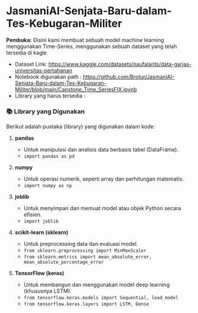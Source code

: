 # JasmaniAI-Senjata-Baru-dalam-Tes-Kebugaran-Militer
**Pembuka:** Disini kami membuat sebuah model machine learning menggunakan Time-Series, menggunakan sebuah dataset yang telah tersedia di kagle 
- Dataset Link: https://www.kaggle.com/datasets/naufalarits/data-garjas-universitas-pertahanan
- Notebook digunakan path : https://github.com/Brotur/JasmaniAI-Senjata-Baru-dalam-Tes-Kebugaran-Militer/blob/main/Capstone_Time_SeriesFIX.ipynb
- Library yang harus tersedia :

### 📚 Library yang Digunakan

Berikut adalah pustaka (library) yang digunakan dalam kode:

1. **pandas**
   - Untuk manipulasi dan analisis data berbasis tabel (DataFrame).
   - `import pandas as pd`

2. **numpy**
   - Untuk operasi numerik, seperti array dan perhitungan matematis.
   - `import numpy as np`

3. **joblib**
   - Untuk menyimpan dan memuat model atau objek Python secara efisien.
   - `import joblib`

4. **scikit-learn (sklearn)**
   - Untuk preprocessing data dan evaluasi model.
   - `from sklearn.preprocessing import MinMaxScaler`
   - `from sklearn.metrics import mean_absolute_error, mean_absolute_percentage_error`

5. **TensorFlow (keras)**
   - Untuk membangun dan menggunakan model deep learning (khususnya LSTM).
   - `from tensorflow.keras.models import Sequential, load_model`
   - `from tensorflow.keras.layers import LSTM, Dense`



